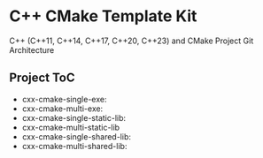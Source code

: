 # C++ CMake Template Kit
C++ (C++11, C++14, C++17, C++20, C++23) and CMake Project Git Architecture

## Project ToC

- cxx-cmake-single-exe:
- cxx-cmake-multi-exe:
- cxx-cmake-single-static-lib:
- cxx-cmake-multi-static-lib
- cxx-cmake-single-shared-lib:
- cxx-cmake-multi-shared-lib:
